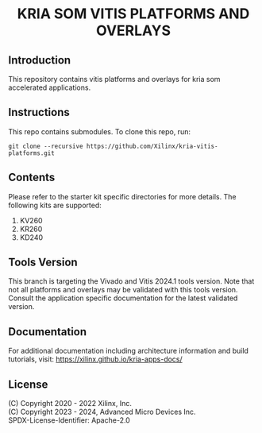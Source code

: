 <h1 align="center">KRIA SOM VITIS PLATFORMS AND OVERLAYS</h1>

## Introduction
This repository contains vitis platforms and overlays for kria som accelerated
applications.

## Instructions

This repo contains submodules. To clone this repo, run:
```
git clone --recursive https://github.com/Xilinx/kria-vitis-platforms.git
```

## Contents

Please refer to the starter kit specific directories for more details. The
following kits are supported:

1. KV260
2. KR260
3. KD240

## Tools Version

This branch is targeting the Vivado and Vitis 2024.1 tools version. Note that
not all platforms and overlays may be validated with this tools version. Consult
the application specific documentation for the latest validated version.

## Documentation

For additional documentation including architecture information and build
tutorials, visit: https://xilinx.github.io/kria-apps-docs/

## License

(C) Copyright 2020 - 2022 Xilinx, Inc.\
(C) Copyright 2023 - 2024, Advanced Micro Devices Inc.\
SPDX-License-Identifier: Apache-2.0
